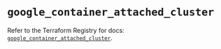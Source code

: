 # `google_container_attached_cluster`

Refer to the Terraform Registry for docs: [`google_container_attached_cluster`](https://registry.terraform.io/providers/hashicorp/google/6.17.0/docs/resources/container_attached_cluster).
